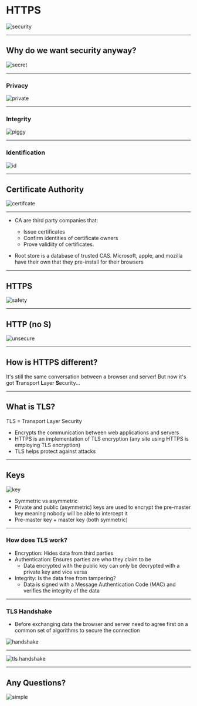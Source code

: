 # HTTPS

![security](https://media.giphy.com/media/HDqg96dEcf49W/giphy.gif)

---

## Why do we want security anyway?

![secret](https://media.giphy.com/media/3oFyCYNrra8qo1Cv8Q/giphy.gif)

---

### Privacy
![private](https://media.giphy.com/media/3otPoyXM2G9VRgROnK/giphy.gif)

---

### Integrity 

![piggy](https://metro.co.uk/wp-content/uploads/2016/03/george.gif)

---

### Identification

![id](https://media.giphy.com/media/RPrmB9N6HsMCY/giphy.gif)

---

## Certificate Authority

![certifcate](https://media.giphy.com/media/3ofSBzgAwE3X3EtddK/giphy.gif)

---

- CA are third party companies that:
    - Issue certificates
    - Confirm identities of certificate owners 
    - Prove validiity of certificates.

- Root store is a database of trusted CAS. Microsoft, apple, and mozilla have their own that they pre-install for their browsers

---

## HTTPS

![safety](https://i.imgur.com/6CLXL6I.png)

---

## HTTP (no S)

![unsecure](https://i.imgur.com/hoSziHy.png)

---

## How is HTTPS different?
It's still the same conversation between a browser and server! But now it's got **T**ransport **L**ayer **S**ecurity...

---

## What is TLS?

TLS = Transport Layer Security
- Encrypts the communication between web applications and servers
- HTTPS is an implementation of TLS encryption (any site using HTTPS is employing TLS encryption)
- TLS helps protect against attacks

---

## Keys

![key](https://media.giphy.com/media/6vtfipBMkwEP6/giphy.gif)

- Symmetric vs asymmetric
- Private and public (asymmetric) keys are used to encrypt the pre-master key meaning nobody will be able to intercept it
- Pre-master key + master key (both symmetric)

---

### How does TLS work?
- Encryption: Hides data from third parties
- Authentication: Ensures parties are who they claim to be
    - Data encrypted with the public key can only be decrypted with a private key and vice versa
- Integrity: Is the data free from tampering?
    - Data is signed with a Message Authentication Code (MAC) and verifies the integrity of the data

---

### TLS Handshake

-  Before exchanging data the browser and server need to agree first on a common set of algorithms to secure the connection

![handshake](https://media.giphy.com/media/sKnQAVhutT4Zi/giphy.gif)

---

![tls handshake](https://i.imgur.com/hBitXro.png)

---

## Any Questions?

![simple](https://media.giphy.com/media/H1THXNSQOooS7Ytw1E/giphy.gif)


